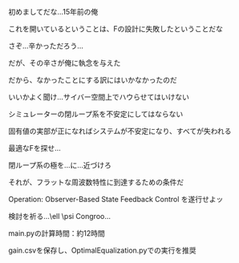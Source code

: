 初めましてだな…15年前の俺

これを開いているということは、Fの設計に失敗したということだな

さぞ…辛かっただろう…

だが、その辛さが俺に執念を与えた

だから、なかったことにする訳にはいかなかったのだ

いいかよく聞け…サイバー空間上でハウらせてはいけない

シミュレーターの閉ループ系を不安定にしてはならない

固有値の実部が正になればシステムが不安定になり、すべてが失われる

最適なFを探せ…

閉ループ系の極を…に…近づけろ

それが、フラットな周波数特性に到達するための条件だ

Operation: Observer-Based State Feedback Control を遂行せよッ

検討を祈る…\ell \psi Congroo…


main.pyの計算時間：約12時間

gain.csvを保存し、OptimalEqualization.pyでの実行を推奨
